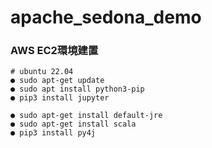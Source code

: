 # apache_sedona_demo


### AWS EC2環境建置

    # ubuntu 22.04
    ● sudo apt-get update
    ● sudo apt install python3-pip
    ● pip3 install jupyter
    
    ● sudo apt-get install default-jre
    ● sudo apt-get install scala
    ● pip3 install py4j
